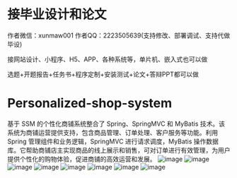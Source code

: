 # 接毕业设计和论文
作者微信：xunmaw001  作者QQ：2223505639(支持修改、部署调试、支持代做毕设)

接网站设计、小程序、H5、APP、各种系统等，单片机、嵌入式也可以做

选题+开题报告+任务书+程序定制+安装测试+论文+答辩PPT都可以做
# Personalized-shop-system
基于 SSM 的个性化商铺系统整合了 Spring、SpringMVC 和 MyBatis 技术。该系统为商铺运营提供支持，包含商品管理、订单处理、客户服务等功能。利用 Spring 管理组件和业务逻辑，SpringMVC 进行请求调度，MyBatis 操作数据库。它帮助商铺店主实现商品的线上展示和销售，可对订单进行有效管理，为用户提供个性化的购物体验，促进商铺的高效运营和发展。
![image](https://github.com/user-attachments/assets/f44d0f0e-71b5-4818-9e4e-661a9f8e9d60)
![image](https://github.com/user-attachments/assets/5ee9b8f2-8cfa-41fd-87f0-05e99ef345cf)
![image](https://github.com/user-attachments/assets/e7e05d25-2a96-4596-9957-0418942073f1)
![image](https://github.com/user-attachments/assets/7cfdfd10-a35c-4da0-9f70-3bdaf445b969)
![image](https://github.com/user-attachments/assets/c108d270-a065-4903-854d-3b02558d1a31)
![image](https://github.com/user-attachments/assets/208fe41e-996f-415c-a3dc-ccf13219e7b9)
![image](https://github.com/user-attachments/assets/b4931761-ccf9-4512-b417-9342ee4df326)
![image](https://github.com/user-attachments/assets/fd71ab2a-e5c0-43f4-aa6e-4baa1e658151)
